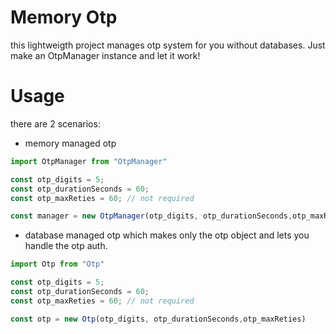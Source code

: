 # Memory Otp

this lightweigth project manages otp system for you without databases. Just make an OtpManager instance and let it work!

# Usage

there are 2 scenarios:
- memory managed otp
```typescript
import OtpManager from "OtpManager"

const otp_digits = 5;
const otp_durationSeconds = 60;
const otp_maxReties = 60; // not required 

const manager = new OtpManager(otp_digits, otp_durationSeconds,otp_maxReties)
```
- database managed otp which makes only the otp object and lets you handle the otp auth.
```typescript
import Otp from "Otp"

const otp_digits = 5;
const otp_durationSeconds = 60;
const otp_maxReties = 60; // not required 

const otp = new Otp(otp_digits, otp_durationSeconds,otp_maxReties)
```

